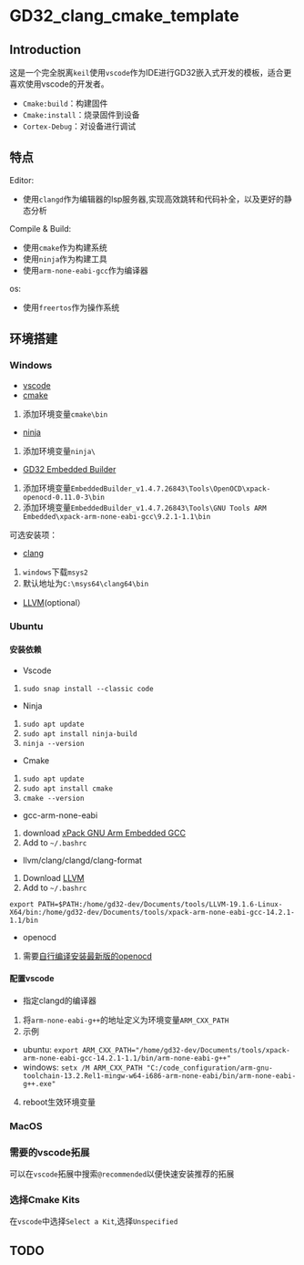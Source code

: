 # GD32_clang_cmake_template

## Introduction

这是一个完全脱离`keil`使用`vscode`作为IDE进行GD32嵌入式开发的模板，适合更喜欢使用vscode的开发者。
- `Cmake:build`：构建固件
- `Cmake:install`：烧录固件到设备
- `Cortex-Debug`：对设备进行调试

## 特点

Editor:
- 使用`clangd`作为编辑器的lsp服务器,实现高效跳转和代码补全，以及更好的静态分析

Compile & Build:
- 使用`cmake`作为构建系统
- 使用`ninja`作为构建工具
- 使用`arm-none-eabi-gcc`作为编译器

os:
- 使用`freertos`作为操作系统

## 环境搭建

### Windows

- [vscode](https://code.visualstudio.com/Download)
- [cmake](https://cmake.org/download/)
1. 添加环境变量`cmake\bin`
- [ninja](https://github.com/ninja-build/ninja/releases/tag/v1.12.1)
1. 添加环境变量`ninja\`
- [GD32 Embedded Builder](https://www.gd32mcu.com/cn/download)
1. 添加环境变量`EmbeddedBuilder_v1.4.7.26843\Tools\OpenOCD\xpack-openocd-0.11.0-3\bin`
2. 添加环境变量`EmbeddedBuilder_v1.4.7.26843\Tools\GNU Tools ARM Embedded\xpack-arm-none-eabi-gcc\9.2.1-1.1\bin`

可选安装项：
- [clang]([optional](https://www.msys2.org/))
1. `windows`下载`msys2`
2. 默认地址为`C:\msys64\clang64\bin`
- [LLVM](https://releases.llvm.org/download.html)(optional）

### Ubuntu

#### 安装依赖

- Vscode
1. `sudo snap install --classic code`

- Ninja
1. `sudo apt update`
2. `sudo apt install ninja-build`
3. `ninja --version`

- Cmake
1. `sudo apt update`
2. `sudo apt install cmake`
3. `cmake --version`

- gcc-arm-none-eabi
1. download [xPack GNU Arm Embedded GCC](https://github.com/xpack-dev-tools/arm-none-eabi-gcc-xpack/releases/tag/v14.2.1-1.1)
2. Add to `~/.bashrc`

- llvm/clang/clangd/clang-format
1. Download [LLVM](https://github.com/llvm/llvm-project/releases/tag/llvmorg-19.1.6)
2. Add to `~/.bashrc`
```
export PATH=$PATH:/home/gd32-dev/Documents/tools/LLVM-19.1.6-Linux-X64/bin:/home/gd32-dev/Documents/tools/xpack-arm-none-eabi-gcc-14.2.1-1.1/bin
```

- openocd
1. 需要[自行编译安装最新版的openocd](https://blog.csdn.net/qq_39765790/article/details/133470373)

#### 配置vscode

- 指定clangd的编译器
1. 将`arm-none-eabi-g++`的地址定义为环境变量`ARM_CXX_PATH`
2. 示例
- ubuntu: `export ARM_CXX_PATH="/home/gd32-dev/Documents/tools/xpack-arm-none-eabi-gcc-14.2.1-1.1/bin/arm-none-eabi-g++"`
- windows: `setx /M ARM_CXX_PATH "C:/code_configuration/arm-gnu-toolchain-13.2.Rel1-mingw-w64-i686-arm-none-eabi/bin/arm-none-eabi-g++.exe"`
4. reboot生效环境变量

### MacOS

### 需要的vscode拓展

可以在`vscode`拓展中搜索`@recommended`以便快速安装推荐的拓展

### 选择Cmake Kits

在`vscode`中选择`Select a Kit`,选择`Unspecified`

## TODO